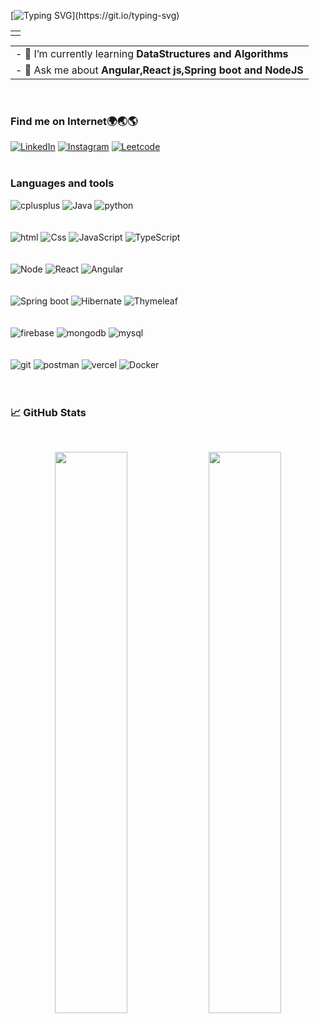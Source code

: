 [![Typing SVG](https://readme-typing-svg.herokuapp.com?size=24&width=600&lines=Welcome+To+Radhe's+GitHub+Profile!)](https://git.io/typing-svg)

<table>
<!--   <td>
<img src="https://raw.githubusercontent.com/helper-uttam/helper-uttam/main/header_.jpeg">
  </td> -->
  <td>
<img  src="https://camo.githubusercontent.com/43d7ba8fee77106c83a549d2c7697466125a145743bcc783db096062aa0ab894/68747470733a2f2f632e74656e6f722e636f6d2f617a5a434a32597073476741414141692f70726f6772616d6d696e672e676966" alt=""gif>
    </td>
</table>  
  
<table>
  <tr>
    <td>- 🌱 I’m currently learning <strong>DataStructures and Algorithms</strong></td>
    </tr>
  <tr>
    <td>- 💬 Ask me about <strong>Angular,React js,Spring boot and NodeJS</strong></td>
  </tr>
</table>
<br>
<h3 align="left">Find me on Internet🌍🌏🌎</h3>
<div align="left">
  <a href="https://www.linkedin.com/in/radhe-ravi/"><img alt="LinkedIn" src="https://img.shields.io/badge/linkedin-%230077B5.svg?style=for-the-badge&logo=linkedin&logoColor=white"/></a>
  <a href="https://www.instagram.com/ravi_radhey_02/" target="_blank"><img alt="Instagram" src="https://img.shields.io/badge/Instagram-e95950?style=for-the-badge&logo=Instagram&logoColor=white" /></a>
  <a href="https://leetcode.com/u/radheravi01/" target="_blank"> <img alt="Leetcode" src="https://img.shields.io/badge/-LeetCode-FFA116?style=for-the-badge&logo=LeetCode&logoColor=white" /></a>
 </div>
<br> 
<h3 align="left">Languages and tools</h3>
<p align="left"> 
<img src="https://img.shields.io/badge/C%2B%2B-00599C?style=for-the-badge&logo=c%2B%2B&logoColor=white" alt="cplusplus"> 
<img src="https://img.shields.io/badge/Java-ED8B00?style=for-the-badge&logo=java&logoColor=white" alt="Java">
<img src="https://img.shields.io/badge/Python-FFD43B?style=for-the-badge&logo=python&logoColor=darkgreen" alt="python">
  <br><br><br>
<img src="https://img.shields.io/badge/HTML5-E34F26?style=for-the-badge&logo=html5&logoColor=white" alt="html" > 
<img src="https://img.shields.io/badge/CSS3-1572B6?style=for-the-badge&logo=css3&logoColor=white" alt="Css"> 
<img src="https://img.shields.io/badge/JavaScript-323330?style=for-the-badge&logo=javascript&logoColor=F7DF1E" alt="JavaScript">
<img src="https://img.shields.io/badge/typescript-%23007ACC.svg?style=for-the-badge&logo=typescript&logoColor=white" alt="TypeScript">
<br><br><br>
<img src="https://img.shields.io/badge/Node.js-339933?style=for-the-badge&logo=nodedotjs&logoColor=white" alt="Node"> 
<img src="https://img.shields.io/badge/React-20232A?style=for-the-badge&logo=react&logoColor=61DAFB" alt="React">
<img src="https://img.shields.io/badge/Angular-DD0031?style=for-the-badge&logo=angular" alt="Angular">
   <br><br><br>
  <img src="https://img.shields.io/badge/Spring_Boot-F2F4F9?style=for-the-badge&logo=spring-boot" alt="Spring boot">
  
  <img src="https://img.shields.io/badge/Hibernate-59666C?style=for-the-badge&logo=hibernate" alt="Hibernate">
  <img src="https://img.shields.io/badge/Thymeleaf-%23005C0F.svg?style=for-the-badge&logo=thymeleaf" alt="Thymeleaf">
   <br><br><br>
<img src="https://img.shields.io/badge/firebase-ffca28?style=for-the-badge&logo=firebase&logoColor=black" alt="firebase"> 
<img src="https://img.shields.io/badge/MongoDB-4EA94B?style=for-the-badge&logo=mongodb&logoColor=white" alt="mongodb" > 
<img src="https://img.shields.io/badge/MySQL-005C84?style=for-the-badge&logo=mysql&logoColor=white" alt="mysql">  <br><br><br>
<img src="https://img.shields.io/badge/GitHub-100000?style=for-the-badge&logo=github&logoColor=white" alt="git">
<img src="https://img.shields.io/badge/Postman-FF6C37?style=for-the-badge&logo=Postman&logoColor=white" alt="postman">
<img src="https://img.shields.io/badge/Vercel-000000?style=for-the-badge&logo=vercel&logoColor=white" alt="vercel">
<img src="https://img.shields.io/badge/docker-%230db7ed.svg?style=for-the-badge&logo=docker&logoColor=white" alt="Docker">
   <br><br><br> 
   </p>
<h3> 📈 GitHub Stats</h3>
<br>
<p align="center">
  <img width="48%" src="https://github-readme-stats.vercel.app/api?username=radhe-ravi&show_icons=true&theme=radical" />
  <img width="48%" src="https://github-readme-streak-stats.herokuapp.com/?user=radhe-ravi&theme=radical" />
</p>
  
